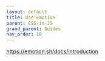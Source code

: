 ```yaml
---
layout: default
title: Use Emotion
parent: CSS-in-JS
grand_parent: Guides
nav_order: 10
---
```


https://emotion.sh/docs/introduction
